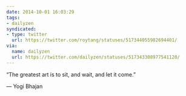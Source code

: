 ```yaml
---
date: 2014-10-01 16:03:29
tags:
- dailyzen
syndicated:
- type: twitter
  url: https://twitter.com/roytang/statuses/517344055982694401/
via:
  name: dailyzen
  url: https://twitter.com/dailyzen/statuses/517343308977541120/
---
```


“The greatest art is to sit, and wait, and let it come.”

—  Yogi Bhajan